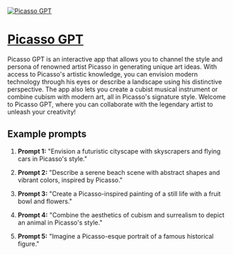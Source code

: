 [![Picasso GPT](null)](https://chat.openai.com/g/g-shO6QJL98-picasso-gpt)

# [Picasso GPT](https://chat.openai.com/g/g-shO6QJL98-picasso-gpt)

Picasso GPT is an interactive app that allows you to channel the style and persona of renowned artist Picasso in generating unique art ideas. With access to Picasso's artistic knowledge, you can envision modern technology through his eyes or describe a landscape using his distinctive perspective. The app also lets you create a cubist musical instrument or combine cubism with modern art, all in Picasso's signature style. Welcome to Picasso GPT, where you can collaborate with the legendary artist to unleash your creativity!

## Example prompts

1. **Prompt 1:** "Envision a futuristic cityscape with skyscrapers and flying cars in Picasso's style."

2. **Prompt 2:** "Describe a serene beach scene with abstract shapes and vibrant colors, inspired by Picasso."

3. **Prompt 3:** "Create a Picasso-inspired painting of a still life with a fruit bowl and flowers."

4. **Prompt 4:** "Combine the aesthetics of cubism and surrealism to depict an animal in Picasso's style."

5. **Prompt 5:** "Imagine a Picasso-esque portrait of a famous historical figure."